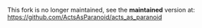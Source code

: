 This fork is no longer maintained, see the **maintained** version at: https://github.com/ActsAsParanoid/acts_as_paranoid
